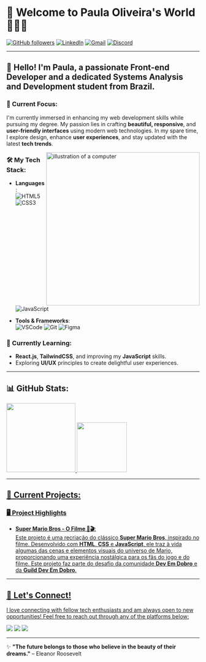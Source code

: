 # 🌟 Welcome to Paula Oliveira's World 🌟👩‍💻

[![GitHub followers](https://img.shields.io/github/followers/paulaPSOx?style=social)](https://github.com/paulaPSOx)
[![LinkedIn](https://img.shields.io/badge/-LinkedIn-%230077B5?style=for-the-badge&logo=linkedin&logoColor=white)](https://www.linkedin.com/in/oliveiraspaula)
[![Gmail](https://img.shields.io/badge/-Gmail-%23D14836?style=for-the-badge&logo=gmail&logoColor=white)](mailto:oliveira.paula2051@gmail.com)
[![Discord](https://img.shields.io/badge/-Discord-7289DA?style=for-the-badge&logo=discord&logoColor=white)](https://discord.com/channels/@paulapsox)

---

## 👋 Hello! I'm Paula, a passionate **Front-end Developer** and a dedicated **Systems Analysis and Development** student from Brazil.

### 🚀 Current Focus:
I'm currently immersed in enhancing my web development skills while pursuing my degree. My passion lies in crafting **beautiful, responsive**, and **user-friendly interfaces** using modern web technologies. In my spare time, I explore design, enhance **user experiences**, and stay updated with the latest **tech trends**.

<img src="https://raw.githubusercontent.com/MicaelliMedeiros/micaellimedeiros/master/image/computer-illustration.png" alt="illustration of a computer" min-width="400px" max-width="400px" width="400px" align="right">

### 🛠️ My Tech Stack:
- **Languages**:  
  ![HTML5](https://img.shields.io/badge/HTML5-E34F26?style=flat-square&logo=html5&logoColor=white) 
  ![CSS3](https://img.shields.io/badge/CSS3-1572B6?style=flat-square&logo=css3&logoColor=white)
  ![JavaScript](https://img.shields.io/badge/JavaScript-F7DF1E?style=flat-square&logo=javascript&logoColor=black)

- **Tools & Frameworks**:  
  ![VSCode](https://img.shields.io/badge/VS%20Code-0078D4?style=flat-square&logo=visual%20studio%20code&logoColor=white)
  ![Git](https://img.shields.io/badge/Git-F05032?style=flat-square&logo=git&logoColor=white)
  ![Figma](https://img.shields.io/badge/Figma-F24E1E?style=flat-square&logo=figma&logoColor=white)

### 🌱 Currently Learning:
- **React.js**, **TailwindCSS**, and improving my **JavaScript** skills.
- Exploring **UI/UX** principles to create delightful user experiences.

---

## 📊 GitHub Stats:

<div>
   <a href="https://github.com/paulaPSOx">
   <img height="180em" src="https://github-readme-stats.vercel.app/api?username=paulaPSOx&show_icons=true&theme=vision-friendly-dark&include_all_commits=true&count_private=true"/>
   <img height="130em" src="https://github-readme-stats.vercel.app/api/top-langs/?username=paulaPSOx&layout=compact&langs_count=20&theme=vision-friendly-dark"/>
</div>

---

## 🎨 Current Projects:

### 🖥️ Project Highlights

- **Super Mario Bros - O Filme 🍄🎬**:  
  Este projeto é uma recriação do clássico **Super Mario Bros**, inspirado no filme. Desenvolvido com **HTML**, **CSS** e **JavaScript**, ele traz à vida algumas das cenas e elementos visuais do universo de Mario, proporcionando uma experiência nostálgica para os fãs do jogo e do filme. Este projeto faz parte do desafio da comunidade **Dev Em Dobro** e da **Guild Dev Em Dobro**.

---

## 💬 Let's Connect!

I love connecting with fellow tech enthusiasts and am always open to new opportunities! Feel free to reach out through any of the platforms below:

<p align="left">
  <a href="mailto:oliveira.paula2051@gmail.com" title="Gmail"><img src="https://img.shields.io/badge/-Gmail-FF0000?style=flat-square&logo=gmail&logoColor=white"/></a>
  <a href="https://www.linkedin.com/in/oliveiraspaula" title="LinkedIn"><img src="https://img.shields.io/badge/-Linkedin-0e76a8?style=flat-square&logo=Linkedin&logoColor=white"/></a>
  <a href="https://discord.com/channels/@paulapsox" title="Discord"><img src="https://img.shields.io/badge/-Discord-7289DA?style=flat-square&logo=discord&logoColor=white"/></a>
</p>

---

✨ **"The future belongs to those who believe in the beauty of their dreams."** – Eleanor Roosevelt
